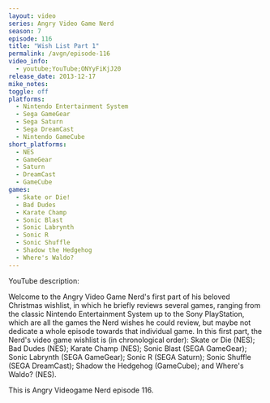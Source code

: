 ```yaml
---
layout: video
series: Angry Video Game Nerd
season: 7
episode: 116
title: "Wish List Part 1"
permalink: /avgn/episode-116
video_info:
  - youtube;YouTube;ONYyFiKjJ20
release_date: 2013-12-17
mike_notes:
toggle: off
platforms:
  - Nintendo Entertainment System
  - Sega GameGear
  - Sega Saturn
  - Sega DreamCast
  - Nintendo GameCube
short_platforms:
  - NES
  - GameGear
  - Saturn
  - DreamCast
  - GameCube
games:
  - Skate or Die!
  - Bad Dudes
  - Karate Champ
  - Sonic Blast 
  - Sonic Labrynth 
  - Sonic R 
  - Sonic Shuffle
  - Shadow the Hedgehog
  - Where's Waldo?
---
```


<p class="yt-description">YouTube description:</p>

Welcome to the Angry Video Game Nerd's first part of his beloved Christmas wishlist, in which he briefly reviews several games, ranging from the classic Nintendo Entertainment System up to the Sony PlayStation, which are all the games the Nerd wishes he could review, but maybe not dedicate a whole episode towards that individual game. In this first part, the Nerd's video game wishlist is (in chronological order): Skate or Die (NES); Bad Dudes (NES); Karate Champ (NES); Sonic Blast (SEGA GameGear); Sonic Labrynth (SEGA GameGear); Sonic R (SEGA Saturn); Sonic Shuffle (SEGA DreamCast); Shadow the Hedgehog (GameCube); and Where's Waldo? (NES). 

This is Angry Videogame Nerd episode 116.